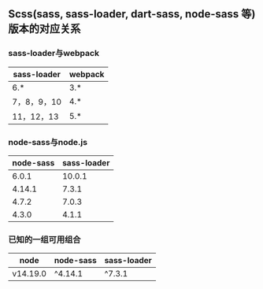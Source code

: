 ## Scss(sass, sass-loader, dart-sass, node-sass 等)版本的对应关系


### sass-loader与webpack

|  sass-loader   | webpack  |
|  ----  | ----  |
| 6.*  | 3.* |
| 7，8，9，10  | 4.* |
| 11，12，13  | 	5.* |


### node-sass与node.js

|   node-sass    |   sass-loader  |
|  ----  | ----  |
| 6.0.1 | 10.0.1 |
| 4.14.1  | 7.3.1 |
| 4.7.2  | 7.0.3 |
| 4.3.0  | 4.1.1 |


### 已知的一组可用组合

|node|node-sass|sass-loader|
|---|---|---|
| v14.19.0 | ^4.14.1  |   ^7.3.1 |